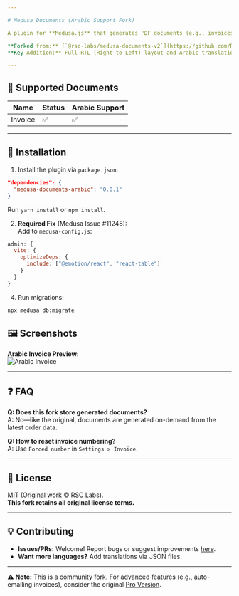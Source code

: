 ```yaml
---  

# Medusa Documents (Arabic Support Fork)

A plugin for **Medusa.js** that generates PDF documents (e.g., invoices, packing slips) with **added Arabic language support**.

**Forked from:** [`@rsc-labs/medusa-documents-v2`](https://github.com/RSC-Labs/medusa-documents) (MIT Licensed)  
**Key Addition:** Full RTL (Right-to-Left) layout and Arabic translation for invoices.

---
```


## 📜 Supported Documents
| Name         | Status             | Arabic Support |
| ------------ | ------------------ | -------------- |
| Invoice      | ✅                 | ✅             |

---

## 🚀 Installation
1. Install the plugin via `package.json`:
```json
"dependencies": {
  "medusa-documents-arabic": "0.0.1"
}
```
Run `yarn install` or `npm install`.

2. **Required Fix** (Medusa Issue #11248):  
   Add to `medusa-config.js`:
```js
admin: {
  vite: {
    optimizeDeps: {
      include: ["@emotion/react", "react-table"]
    }
  }
}
```

4. Run migrations:
```bash
npx medusa db:migrate
```

## 🖼️ Screenshots
**Arabic Invoice Preview:**  
![Arabic Invoice](https://example.com/path-to-your-screenshot.jpg)

---

## ❓ FAQ
**Q: Does this fork store generated documents?**  
A: No—like the original, documents are generated on-demand from the latest order data.

**Q: How to reset invoice numbering?**  
A: Use `Forced number` in `Settings > Invoice`.

---

## 📜 License
MIT (Original work © RSC Labs).  
**This fork retains all original license terms.**

---

## 💡 Contributing
- **Issues/PRs:** Welcome! Report bugs or suggest improvements [here](https://github.com/your-username/medusa-documents-arabic).
- **Want more languages?** Add translations via JSON files.

---

**⚠️ Note:** This is a community fork. For advanced features (e.g., auto-emailing invoices), consider the original [Pro Version](https://github.com/RSC-Labs/medusa-documents#pro-version).

